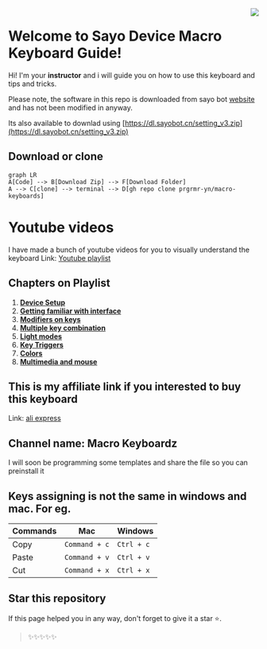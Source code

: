 
<img align="right" src = "https://api.visitorbadge.io/api/visitors?path=https%3A%2F%2Fgithub.com%2Fprgrmr-yn%2Fmacro-keyboards&countColor=%23dce775">

# Welcome to Sayo Device Macro Keyboard Guide!




Hi! I'm your **instructor**  and i will guide you on how to use this keyboard and tips and tricks.

Please note, the software in this repo is downloaded from sayo bot [website](https://osu.sayobot.cn/download/) and has not been modified in anyway. 

Its also available to downlad using [https://dl.sayobot.cn/setting_v3.zip](https://dl.sayobot.cn/setting_v3.zip)

## Download or clone

```mermaid
graph LR
A[Code] --> B[Download Zip] --> F[Download Folder]
A --> C[clone] --> terminal --> D[gh repo clone prgrmr-yn/macro-keyboards]

```

# Youtube videos

I have made a bunch of youtube videos for you to visually understand the keyboard
Link:  [Youtube playlist](https://www.youtube.com/watch?v=Y-PFuFkAugc&list=PLYkiFc5F_qra9-jqyWB3uHS_9kTsK_j8U&pp=iAQB)

## Chapters on Playlist

1. [**Device Setup**](https://youtu.be/Y-PFuFkAugc)
2. [**Getting familiar with interface**](https://youtu.be/U6PEyPaTVLM)
3. [**Modifiers on keys**](https://youtu.be/c8MtxwHuZcQ)
4. [**Multiple key combination**](https://youtu.be/aexajiGBvGE)
5. [**Light modes**](https://youtu.be/GMQ6JtYa0eQ)
6. [**Key Triggers**](https://youtu.be/6cBuQiphJ7Q)
7. [**Colors**](https://youtu.be/sIADiOakyhs)
8. [**Multimedia and mouse**](https://youtu.be/lzwMZGozSa0)

## This is my affiliate link if you interested to buy this keyboard

Link:  [ali express](https://s.click.aliexpress.com/e/_DE7c8gv)

## Channel name: **Macro Keyboardz**

I will soon be programming some templates and share the file so you can preinstall it

## Keys assigning is not the same in windows and mac. For eg.



| Commands        |Mac                          |Windows                         |
|----------------|-------------------------------|-----------------------------|
| Copy			 | `Command + c`            	 |      `Ctrl + c`     		   |
|Paste           |`Command + v`           		 |`Ctrl + v`                   |
|Cut         	 |`Command + x`					 |`Ctrl + x`				   |



## Star this repository

If this page helped you in any way, don't forget to give it a star ⭐️.

> ✨✨✨✨✨
